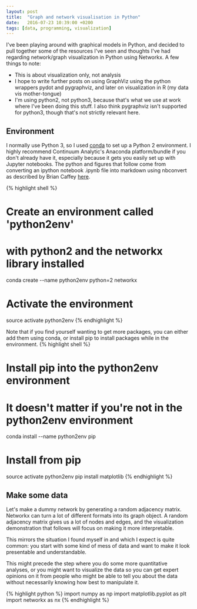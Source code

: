 ```yaml
---
layout: post
title:  "Graph and network visualisation in Python"
date:   2016-07-23 10:39:00 +0200
tags: [data, programming, visualization]
---
```


I've been playing around with graphical models in Python, and decided to pull together some of the resources I've seen and thoughts I've had regarding network/graph visualization in Python using Networkx. A few things to note:

* This is about visualization only, not analysis
* I hope to write further posts on using GraphViz using the python wrappers pydot and pygraphviz, and later on visualization in R (my data vis mother-tongue)
* I'm using python2, not python3, because that's what we use at work where I've been doing this stuff. I also think pygraphviz isn't supported for python3, though that's not strictly relevant here.

## Environment

I normally use Python 3, so I used [conda][conda] to set up a Python 2 environment. I highly recommend Continuum Analytic's Anaconda platform/bundle if you don't already have it, especially because it gets you easily set up with Jupyter notebooks. The python and figures that follow come from converting an ipython notebook .ipynb file into markdown using nbconvert as described by Brian Caffey [here](https://briancaffey.github.io/2016/03/14/ipynb-with-jekyll.html).

{% highlight shell %}
# Create an environment called 'python2env'
# with python2 and the networkx library installed
conda create --name python2env python=2 networkx
# Activate the environment
source activate python2env
{% endhighlight %}

Note that if you find yourself wanting to get more packages, you can either add them using conda, or install pip to install packages while in the environment.
{% highlight shell %}
# Install pip into the python2env environment
# It doesn't matter if you're not in the python2env environment
conda install --name python2env pip
# Install from pip
source activate python2env
pip install matplotlib
{% endhighlight %}


## Make some data

Let's make a dummy network by generating a random adjacency matrix. Networkx can turn a lot of different formats into its graph object.
A random adjacency matrix gives us a lot of nodes and edges, and the visualization demonstration that follows will focus on making it more interpretable.

This mirrors the situation I found myself in and which I expect is quite common: you start with some kind of mess of data and want to make it look presentable and understandable.

This might precede the step where you do some more quantitative analyses, or you might want to visualize the data so you can get expert opinions on it from people who might be able to tell you about the data without necessarily knowing how best to manipulate it.

{% highlight python %}
import numpy as np
import matplotlib.pyplot as plt
import networkx as nx
{% endhighlight %}



[conda]: http://conda.pydata.org/docs/
